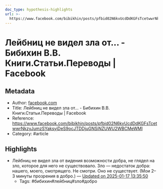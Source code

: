 ```yaml
---
doc_type: hypothesis-highlights
url: >-
  https://www.facebook.com/bibikhin/posts/pfbid02N6kvUcdDdKGFsTcetwwrNkzyJumzSYaksyjDeS9ocJTDDjuGNSiNZUWU2WBCMeWMl
---
```

# Лейбниц не видел зла от... - Бибихин В.В. Книги.Статьи.Переводы | Facebook

## Metadata
- Author: [facebook.com]()
- Title: Лейбниц не видел зла от... - Бибихин В.В. Книги.Статьи.Переводы | Facebook
- Reference: https://www.facebook.com/bibikhin/posts/pfbid02N6kvUcdDdKGFsTcetwwrNkzyJumzSYaksyjDeS9ocJTDDjuGNSiNZUWU2WBCMeWMl
- Category: #article

## Highlights
- Лейбниц не видел зла от видения возможности добра, не глядел на зло, которое для него не существовало. Зло — недостаток добра: нашего, моего, смотрящего. Не смотри. Оно не существует. (Мои 2–3 минуты прозрения в добро.) — [Updated on 2025-01-17 13:35:50](https://hyp.is/0fz8oNS-Ee-gq4MXXYwBiQ/www.facebook.com/bibikhin/posts/pfbid02N6kvUcdDdKGFsTcetwwrNkzyJumzSYaksyjDeS9ocJTDDjuGNSiNZUWU2WBCMeWMl)
   - Tags: #бибихин#лейбниц#зло#добро

